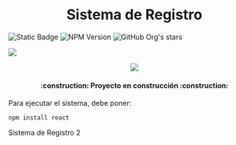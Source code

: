 <h1 align="center">Sistema de Registro</h1> 

![Static Badge](https://img.shields.io/badge/Demo-green) ![NPM Version](https://img.shields.io/npm/v/react)
![GitHub Org's stars](https://img.shields.io/github/stars/camilafernanda?style=social)

<p align="left">
   <img src="https://img.shields.io/badge/STATUS-EN%20DESAROLLO-green">
   </p>

<div align="center">
    <img src="https://i.imgur.com/L5ccfIO.png">
</div>


<h4 align="center">
:construction: Proyecto en construcción :construction:
</h4>

Para ejecutar el sistema, debe poner:

```npm install react```

Sistema de Registro 2
